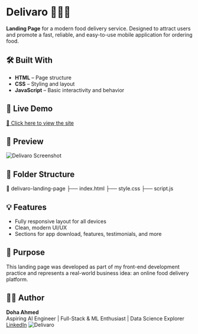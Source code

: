 # Delivaro 🍔🚴‍♂️

**Landing Page** for a modern food delivery service. Designed to attract users and promote a fast, reliable, and easy-to-use mobile application for ordering food.

## 🛠️ Built With

- **HTML** – Page structure  
- **CSS** – Styling and layout  
- **JavaScript** – Basic interactivity and behavior  

## 🔗 Live Demo

[🔗 Click here to view the site](https://dohaahmed454.github.io/delivaro-landing-page/)

## 📸 Preview

<!-- Add a screenshot of the landing page here -->
![Delivaro Screenshot](screenshot.png)

## 📂 Folder Structure

📁 delivaro-landing-page
├── index.html
├── style.css
├── script.js


## 💡 Features

- Fully responsive layout for all devices  
- Clean, modern UI/UX  
- Sections for app download, features, testimonials, and more  

## 🎯 Purpose

This landing page was developed as part of my front-end development practice and represents a real-world business idea: an online food delivery platform.

## 👩‍💻 Author

**Doha Ahmed**  
Aspiring AI Engineer | Full-Stack & ML Enthusiast | Data Science Explorer  
[LinkedIn](https://www.linkedin.com/in/doha-ahmed-561b49294/)
![Delivaro](https://github.com/user-attachments/assets/c65c71ae-b309-4759-a827-8996bdef7338)
